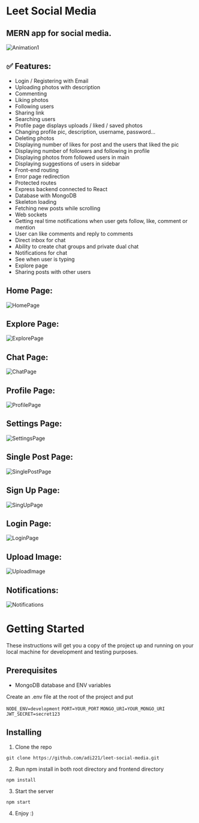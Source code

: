 # Leet Social Media

## MERN app for social media.

![Animation1](https://user-images.githubusercontent.com/34806925/126061695-30fca5aa-ec2d-43e9-8671-34451ad86dad.gif)

## ✅ Features:

- Login / Registering with Email
- Uploading photos with description
- Commenting
- Liking photos
- Following users
- Sharing link
- Searching users
- Profile page displays uploads / liked / saved photos
- Changing profile pic, description, username, password...
- Deleting photos
- Displaying number of likes for post and the users that liked the pic
- Displaying number of followers and following in profile
- Displaying photos from followed users in main
- Displaying suggestions of users in sidebar
- Front-end routing
- Error page redirection
- Protected routes
- Express backend connected to React
- Database with MongoDB
- Skeleton loading
- Fetching new posts while scrolling
- Web sockets
- Getting real time notifications when user gets follow, like, comment or mention
- User can like comments and reply to comments
- Direct inbox for chat
- Ability to create chat groups and private dual chat
- Notifications for chat
- See when user is typing
- Explore page
- Sharing posts with other users

## Home Page:

![HomePage](https://user-images.githubusercontent.com/34806925/126061709-35859048-0e46-4466-b0a5-a634742d3c4b.png)

## Explore Page:

![ExplorePage](https://user-images.githubusercontent.com/34806925/126061711-e9b9ca81-7990-4bdc-ab64-648ff3bbe94f.png)

## Chat Page:

![ChatPage](https://user-images.githubusercontent.com/34806925/126061843-151bfe77-02b2-4ee0-bc62-ab40c76948ca.png)

## Profile Page:

![ProfilePage](https://user-images.githubusercontent.com/34806925/126061716-d58e6118-7108-4438-af0f-1b7e9ded9867.png)

## Settings Page:

![SettingsPage](https://user-images.githubusercontent.com/34806925/126061717-93d702b5-deaf-475c-b169-1a15d4d8cd26.png)

## Single Post Page:

![SinglePostPage](https://user-images.githubusercontent.com/34806925/126061911-16992307-e9c0-42ab-b8c1-4c9e04ba8608.png)

## Sign Up Page:

![SingUpPage](https://user-images.githubusercontent.com/34806925/126061998-75fff570-dad4-43ae-85f1-a6f737eb64e3.png)

## Login Page:

![LoginPage](https://user-images.githubusercontent.com/34806925/126062008-334107c2-0d11-4200-b46b-48df9067b528.png)

## Upload Image:

![UploadImage](https://user-images.githubusercontent.com/34806925/126061712-78c68597-d70a-4998-97d9-437611137091.png)

## Notifications:

![Notifications](https://user-images.githubusercontent.com/34806925/126061951-596892be-3cd0-4604-8c0b-7df871111d2e.png)

# Getting Started

These instructions will get you a copy of the project up and running on your local machine for development and testing purposes.

## Prerequisites

- MongoDB database and ENV variables

Create an .env file at the root of the project and put

`NODE_ENV=development`
`PORT=YOUR_PORT`
`MONGO_URI=YOUR_MONGO_URI`
`JWT_SECRET=secret123`

## Installing

1. Clone the repo

```
git clone https://github.com/adi221/leet-social-media.git
```

2. Run npm install in both root directory and frontend directory

```
npm install
```

3. Start the server

```
npm start
```

4. Enjoy :)
